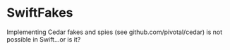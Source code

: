 # SwiftFakes
Implementing Cedar fakes and spies (see github.com/pivotal/cedar) is not possible in Swift...or is it?
